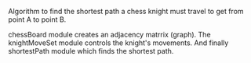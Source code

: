 Algorithm to find the shortest path a chess knight must travel to get from point A to point B.

chessBoard module creates an adjacency matrrix (graph). The knightMoveSet module controls the knight's movements. And finally shortestPath module which finds the shortest path.
